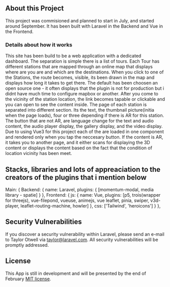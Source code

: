 
## About this Project

This project was commisioned and planned to start in July, and started around September. It has been built with Laravel in the Backend and Vue in the Frontend. 

### Details about how it works
This site has been build to be a web application with a dedicated dashboard. The separation is simple there is a list of tours. Each Tour has different stations that are mapped through an online map that displays where are you are and which are the destinations. When you click to one of the Stations, the route becomes, visible, its been drawn in the map and displays how long it takes to get there. The default has been choosen an open source one -  it often displays that the plugin is not for production but i didnt have much time to configure mapbox or another. After you come to the vicinity of the station location, the link becomes tapable or clickable and you can open to see the content inside. 
The page of each station is separated into different section. Its the text, the thumbnail picture(initia when the page loads), four or three depending if there is AR for this station. The button that are not AR, are language change for the text and audio content, the audio player display, the gallery display, and the video display. Due to using Vue3 for this project each of the are loaded in one component and rendered only when you tap the neccesary button. If the content is AR, it takes you to another page, and it either scans for displaying the 3D content or displays the content based on the fact that the condition of location vicinity has been meet.  

## Stacks, libraries and lots of appreaciation to the creators of the plugins that i mention below
Main: {
    Backend: {
        name: Laravel,
        plugins: {
            [momentum-modal, media library - spatie]
        }
    },
    Frontend: {
        js: {
            name: Vue,
            plugins: [p5, trois(wrapper for threejs), vue-filepond, vueuse, animejs, vue leaflet, pinia, swiper, v3d-player, leaflet-routing-machine, howler]
        },
        css: ['Tailwind', 'heroicons']
    }
},



## Security Vulnerabilities

If you discover a security vulnerability within Laravel, please send an e-mail to Taylor Otwell via [taylor@laravel.com](mailto:taylor@laravel.com). All security vulnerabilities will be promptly addressed.

## License

This App is still in development and will be presented by the end of February [MIT license](https://opensource.org/licenses/MIT).
